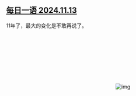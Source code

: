 <!--1731589375000-->
[每日一语 2024.11.13](https://chinadigitaltimes.net/chinese/713068.html)
------

<p>11年了，最大的变化是不敢再说了。</p><p><img decoding="async" src="data:image/svg+xml,%3Csvg%20xmlns='http://www.w3.org/2000/svg'%20viewBox='0%200%200%200'%3E%3C/svg%3E" alt="img" data-lazy-src="https://chinadigitaltimes.net/chinese/files/2024/11/2024.11.13.png"><noscript><img decoding="async" src="https://chinadigitaltimes.net/chinese/files/2024/11/2024.11.13.png" alt="img"></noscript></p><div class="addtoany_share_save_container addtoany_content addtoany_content_bottom"><div class="a2a_kit a2a_kit_size_32 addtoany_list" data-a2a-url="https://chinadigitaltimes.net/chinese/713068.html" data-a2a-title="每日一语 2024.11.13"><a class="a2a_button_facebook" href="https://www.addtoany.com/add_to/facebook?linkurl=https%3A%2F%2Fchinadigitaltimes.net%2Fchinese%2F713068.html&amp;linkname=%E6%AF%8F%E6%97%A5%E4%B8%80%E8%AF%AD%202024.11.13" title="Facebook" rel="nofollow noopener" target="_blank"></a><a class="a2a_button_twitter" href="https://www.addtoany.com/add_to/twitter?linkurl=https%3A%2F%2Fchinadigitaltimes.net%2Fchinese%2F713068.html&amp;linkname=%E6%AF%8F%E6%97%A5%E4%B8%80%E8%AF%AD%202024.11.13" title="Twitter" rel="nofollow noopener" target="_blank"></a><a class="a2a_button_telegram" href="https://www.addtoany.com/add_to/telegram?linkurl=https%3A%2F%2Fchinadigitaltimes.net%2Fchinese%2F713068.html&amp;linkname=%E6%AF%8F%E6%97%A5%E4%B8%80%E8%AF%AD%202024.11.13" title="Telegram" rel="nofollow noopener" target="_blank"></a><a class="a2a_button_reddit" href="https://www.addtoany.com/add_to/reddit?linkurl=https%3A%2F%2Fchinadigitaltimes.net%2Fchinese%2F713068.html&amp;linkname=%E6%AF%8F%E6%97%A5%E4%B8%80%E8%AF%AD%202024.11.13" title="Reddit" rel="nofollow noopener" target="_blank"></a><a class="a2a_button_whatsapp" href="https://www.addtoany.com/add_to/whatsapp?linkurl=https%3A%2F%2Fchinadigitaltimes.net%2Fchinese%2F713068.html&amp;linkname=%E6%AF%8F%E6%97%A5%E4%B8%80%E8%AF%AD%202024.11.13" title="WhatsApp" rel="nofollow noopener" target="_blank"></a><a class="a2a_button_email" href="https://www.addtoany.com/add_to/email?linkurl=https%3A%2F%2Fchinadigitaltimes.net%2Fchinese%2F713068.html&amp;linkname=%E6%AF%8F%E6%97%A5%E4%B8%80%E8%AF%AD%202024.11.13" title="Email" rel="nofollow noopener" target="_blank"></a><a class="a2a_button_copy_link" href="https://www.addtoany.com/add_to/copy_link?linkurl=https%3A%2F%2Fchinadigitaltimes.net%2Fchinese%2F713068.html&amp;linkname=%E6%AF%8F%E6%97%A5%E4%B8%80%E8%AF%AD%202024.11.13" title="Copy Link" rel="nofollow noopener" target="_blank"></a><a class="a2a_dd addtoany_share_save addtoany_share" href="https://www.addtoany.com/share"></a></div></div>
